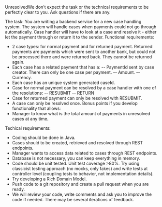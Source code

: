 UnresolvedWe don't expect the task or the technical requirements to be perfectly clear to you. Ask questions if there are any.

The task:
You are writing a backend service for a new case handling system. The system will handle cases when payments could not go through automatically. Case handler will have to look at a case and resolve it - either let the payment through or return it to the sender. 
Functional requirements:
- 2 case types: for normal payment and for returned payment. Returned payments are payments which were sent to another bank, but could not be processed there and were returned back. They cannot be returned again.
- Each case has a related payment that has a:
-- PaymentId sent by case creator. There can only be one case per payment. 
-- Amount.
-- Currency.
- Each case has an unique system generated caseId.
- Case for normal payment can be resolved by a case handler with one of the resolutions:
-- RESUBMIT
-- RETURN
- Case for returned payment can only be resolved with RESUBMIT.
- A case can only be resolved once.
Bonus points if you develop functionality that allows:
- Manager to know what is the total amount of payments in unresolved cases at any time.

Techical requirements:
- Coding should be done in Java.
- Cases should to be created, retrieved and resolved through REST endpoints.
- Manager wants to access data related to cases through REST endpoints.
- Database is not necessary, you can keep everything in memory.
- Code should be unit tested. Unit test coverage >80%. Try using classicist testing approach (no mocks, only fakes) and write tests at controller level (coupling tests to behavior, not implementation details).
- Try developing a Rich Domain Model.
- Push code to a git repository and create a pull request when you are ready.
- We will review your code, write comments and ask you to improve the code if needed. There may be several iterations of feedback.
